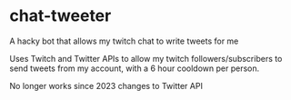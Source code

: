 # chat-tweeter
A hacky bot that allows my twitch chat to write tweets for me

Uses Twitch and Twitter APIs to allow my twitch followers/subscribers to send tweets from my account, with a 6 hour cooldown per person.

No longer works since 2023 changes to Twitter API
